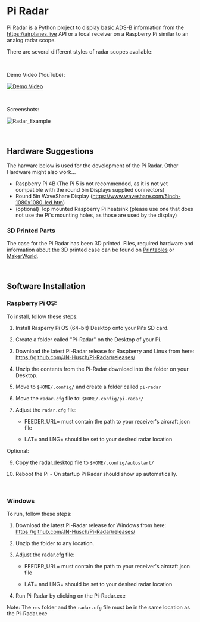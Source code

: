 # Pi Radar

Pi Radar is a Python project to display basic ADS-B information from the https://airplanes.live API or a local receiver on a Raspberry Pi similar to an analog radar scope.

There are several different styles of radar scopes available:

</br>

Demo Video (YouTube):

[![Demo Video](https://img.youtube.com/vi/5sONIVzjySY/0.jpg)](https://www.youtube.com/watch?v=5sONIVzjySY)

</br>

Screenshots:

![Radar_Example](https://github.com/JN-Husch/Pi-Radar/assets/156305491/3c46a59e-bdc7-491c-96d8-f99feeb98f57)


</br>

## Hardware Suggestions

The harware below is used for the development of the Pi Radar. Other Hardware might also work...

- Raspberry Pi 4B (The Pi 5 is not recommended, as it is not yet compatible with the round 5in Displays supplied connectors)
- Round 5in WaveShare Display (https://www.waveshare.com/5inch-1080x1080-lcd.htm)
- (optional) Top mounted Raspberry Pi heatsink (please use one that does not use the Pi's mounting holes, as those are used by the display)


### 3D Printed Parts

The case for the Pi Radar has been 3D printed. Files, required hardware and information about the 3D printed case can be found on [Printables](https://www.printables.com/model/847901-wall-mounted-case-for-round-waveshare-5in-display) or [MakerWorld](https://makerworld.com/en/models/433318#profileId-338029).

</br>

## Software Installation

### Raspberry Pi OS:

To install, follow these steps:

1. Install Rasperry Pi OS (64-bit) Desktop onto your Pi's SD card.

2. Create a folder called "Pi-Radar" on the Desktop of your Pi.

3. Download the latest Pi-Radar release for Raspberry and Linux from here: https://github.com/JN-Husch/Pi-Radar/releases/

4. Unzip the contents from the Pi-Radar download into the folder on your Desktop.

5. Move to `$HOME/.config/` and create a folder called `pi-radar`

7. Move the `radar.cfg` file to: `$HOME/.config/pi-radar/`

8. Adjust the `radar.cfg` file:

   - FEEDER_URL= must contain the path to your receiver's aircraft.json file

   - LAT= and LNG= should be set to your desired radar location

Optional:

9. Copy the radar.desktop file to `$HOME/.config/autostart/`

10. Reboot the Pi - On startup Pi Radar should show up automatically.


</br>

### Windows

To run, follow these steps:

1. Download the latest Pi-Radar release for Windows from here: https://github.com/JN-Husch/Pi-Radar/releases/

2. Unzip the folder to any location.

3. Adjust the radar.cfg file:

   - FEEDER_URL= must contain the path to your receiver's aircraft.json file

   - LAT= and LNG= should be set to your desired radar location

4. Run Pi-Radar by clicking on the Pi-Radar.exe

Note: The `res` folder and the `radar.cfg` file must be in the same location as the Pi-Radar.exe
